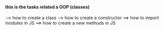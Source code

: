 #### this is the tasks related a OOP (classes)
--> how to create a class 
--> how to create a constructor 
==> how to import modules in JS 
==> how to create a new methods in JS
